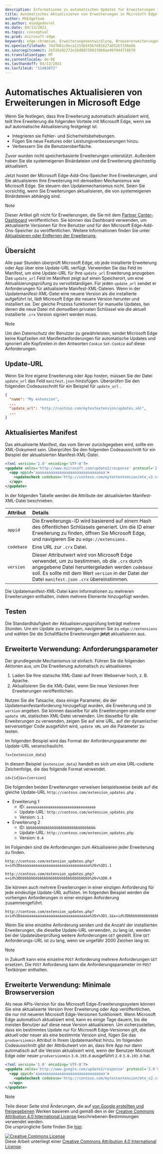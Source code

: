 ```yaml
---
description: Informationen zu automatischen Updates für Erweiterungen in Microsoft Edge
title: Automatisches Aktualisieren von Erweiterungen in Microsoft Edge
author: MSEdgeTeam
ms.author: msedgedevrel
ms.date: 04/13/2021
ms.topic: conceptual
ms.prod: microsoft-edge
keywords: edge-chromium, Erweiterungenentwicklung, Browsererweiterungen, Add-Ons, Partner Center, Entwickler
ms.openlocfilehash: 74d7b61c8eca1155b545b7e81627a652bf336e66
ms.sourcegitcommit: 2e516a92272e38d8073603f860ae49f944718670
ms.translationtype: MT
ms.contentlocale: de-DE
ms.lasthandoff: 04/13/2021
ms.locfileid: "11483072"
---
```

<!-- Copyright A. W. Fuchs

   Licensed under the Apache License, Version 2.0 (the "License");
   you may not use this file except in compliance with the License.
   You may obtain a copy of the License at

       https://www.apache.org/licenses/LICENSE-2.0

   Unless required by applicable law or agreed to in writing, software
   distributed under the License is distributed on an "AS IS" BASIS,
   WITHOUT WARRANTIES OR CONDITIONS OF ANY KIND, either express or implied.
   See the License for the specific language governing permissions and
   limitations under the License.  -->  
# <a name="automatically-update-extensions-in-microsoft-edge"></a>Automatisches Aktualisieren von Erweiterungen in Microsoft Edge  

Wenn Sie festlegen, dass Ihre Erweiterung automatisch aktualisiert wird, teilt Ihre Erweiterung die folgenden Vorteile mit Microsoft Edge, wenn sie auf automatische Aktualisierung festgelegt ist.  

*   Integrieren sie Fehler- und Sicherheitsbehebungen.  
*   Fügen Sie neue Features oder Leistungsverbesserungen hinzu.  
*   Verbessern Sie die Benutzeroberfläche.  

Zuvor wurden nicht speicherbasierte Erweiterungen unterstützt.  Außerdem haben Sie die systemeigenen Binärdateien und die Erweiterung gleichzeitig aktualisiert.  

Jetzt hostet der Microsoft Edge-Add-Ons-Speicher Ihre Erweiterungen, und Sie aktualisieren Ihre Erweiterung mit demselben Mechanismus wie Microsoft Edge.  Sie steuern den Updatemechanismus nicht.  Seien Sie vorsichtig, wenn Sie Erweiterungen aktualisieren, die von systemeigenen Binärdateien abhängig sind.  

> [!NOTE]
> Dieser Artikel gilt nicht für Erweiterungen, die Sie mit dem [Partner Center-Dashboard][MicrosoftPartnerDashboardMicrosoftedgePublicLoginRefDd] veröffentlichen.  Sie können das Dashboard verwenden, um aktualisierte Versionen für Ihre Benutzer und für den Microsoft Edge-Add-Ons-Speicher zu veröffentlichen.  Weitere Informationen finden Sie unter [Aktualisieren oder Entfernen der Erweiterung.][ExtensionsPublishUpdateExtension]  

## <a name="overview"></a>Übersicht  

Alle paar Stunden überprüft Microsoft Edge, ob jede installierte Erweiterung oder App über eine Update-URL verfügt.  Verwenden Sie das Feld im Manifest, um eine Update-URL für Ihre `update_url` Erweiterung anzugeben.  Das `update_url` Feld im Manifest zeigt auf einen Speicherort, um eine Aktualisierungsprüfung zu vervollständigen.  Für jeden `update_url` sendet er Anforderungen für aktualisierte Manifest-XML-Dateien.  Wenn in der Updatemanifest-XML-Datei eine neuere Version als die installierte aufgeführt ist, lädt Microsoft Edge die neuere Version herunter und installiert sie.  Der gleiche Prozess funktioniert für manuelle Updates, bei denen die neue Datei mit demselben privaten Schlüssel wie die aktuell installierte `.crx` Version signiert werden muss.  

> [!NOTE]
> Um den Datenschutz der Benutzer zu gewährleisten, sendet Microsoft Edge keine Kopfzeilen mit Manifestanforderungen für automatische Updates und ignoriert alle Kopfzeilen in den Antworten `Cookie` `Set-Cookie` auf diese Anforderungen.  

## <a name="update-url"></a>Update-URL  

Wenn Sie Ihre eigene Erweiterung oder App hosten, müssen Sie der Datei `update_url` das Feld `manifest.json` hinzufügen.  Überprüfen Sie den folgenden Codeausschnitt für ein Beispiel für `update_url` .  

```json
{
  "name": "My extension",
  ... 
  "update_url": "http://contoso.com/mytestextension/updates.xml",
  ... 
}
```  

## <a name="updated-manifest"></a>Aktualisiertes Manifest  

Das aktualisierte Manifest, das vom Server zurückgegeben wird, sollte ein XML-Dokument sein.  Überprüfen Sie den folgenden Codeausschnitt für ein Beispiel der aktualisierten Manifest-XML-Datei.  

```xml
<?xml version='1.0' encoding='UTF-8'?>
<gupdate xmlns='http://www.microsoft.com/update2/response' protocol='2.0'>
  <app appid='aaaaaaaaaaaaaaaaaaaaaaaaaaaaaaaa'>
    <updatecheck codebase='http://contoso.com/mytestextension/mte_v2.crx' version='2.0' />
  </app>
</gupdate>
```  

In der folgenden Tabelle werden die Attribute der aktualisierten Manifest-XML-Datei beschrieben.  

| Attribut | Details | 
|:--- |:--- |  
| `appid` | Die Erweiterungs-ID wird basierend auf einem Hash des öffentlichen Schlüssels generiert.  Um die ID einer Erweiterung zu finden, öffnen Sie Microsoft Edge, und navigieren Sie zu `edge://extensions` . |  
| `codebase` | Eine URL zur `.crx` Datei. |  
| `version` | Dieser Attributwert wird von Microsoft Edge verwendet, um zu bestimmen, ob die `.crx` durch angegebene Datei heruntergeladen werden `codebase` soll.  Es sollte mit dem Wert `version` in der Datei der Datei `manifest.json` `.crx` übereinstimmen. |  

Die Updatemanifest-XML-Datei kann Informationen zu mehreren Erweiterungen enthalten, indem mehrere Elemente hinzugefügt werden.  

## <a name="testing"></a>Testen  

Die Standardhäufigkeit der Aktualisierungsprüfung beträgt mehrere Stunden.  Um ein Update zu erzwingen, navigieren Sie zu `edge://extensions` und wählen Sie die Schaltfläche Erweiterungen **jetzt** aktualisieren aus.  

## <a name="advanced-usage-request-parameters"></a>Erweiterte Verwendung: Anforderungsparameter  

Der grundlegende Mechanismus ist einfach.  Führen Sie die folgenden Aktionen aus, um Die Erweiterung automatisch zu aktualisieren.  

1.  Laden Sie Ihre statische XML-Datei auf Ihrem Webserver hoch, z. B. Apache.  
1.  Aktualisieren Sie die XML-Datei, wenn Sie neue Versionen Ihrer Erweiterungen veröffentlichen.  
    
Nutzen Sie die Tatsache, dass einige Parameter, die der Updatemanifestanforderung hinzugefügt wurden, die Erweiterung und `ID` `version` angeben.  Sie können dasselbe für alle Erweiterungen anstelle einer `update URL` statischen XML-Datei verwenden.  Um dasselbe für alle Erweiterungen zu verwenden, zeigen Sie auf eine URL, auf der dynamischer serverseitiger Code ausgeführt wird, `update URL` um die Parameter zu testen.  

Im folgenden Beispiel wird das Format der Anforderungsparameter der Update-URL veranschaulicht.  

```url
?x={extension_data}
```  

In diesem Beispiel `{extension_data}` handelt es sich um eine URL-codierte Zeichenfolge, die das folgende Format verwendet.  

```url
id={id}&v={version}
```  

Die folgenden beiden Erweiterungen verweisen beispielsweise beide auf die gleiche Update-URL `http://contoso.com/extension_updates.php` .  

*   Erweiterung 1  
    *   ID: `aaaaaaaaaaaaaaaaaaaaaaaaaaaaaaaa`  
    *   Update-URL: `http://contoso.com/extension_updates.php`
    *   Version: `1.1`  
*   Erweiterung 2  
    *   ID: `bbbbbbbbbbbbbbbbbbbbbbbbbbbbbbbb`  
    *   Update-URL: `http://contoso.com/extension_updates.php`
    *   Version: `0.4`  


Im Folgenden sind die Anforderungen zum Aktualisieren jeder Erweiterung zu finden.  

```https
http://contoso.com/extension_updates.php?x=id%3Daaaaaaaaaaaaaaaaaaaaaaaaaaaaaaaa%26v%3D1.1
```  

```https
http://contoso.com/extension_updates.php?x=id%3Dbbbbbbbbbbbbbbbbbbbbbbbbbbbbbbbb%26v%3D0.4
```  

Sie können auch mehrere Erweiterungen in einer einzigen Anforderung für jede eindeutige Update-URL auflisten.  Im folgenden Beispiel werden die vorherigen Anforderungen in einer einzigen Anforderung zusammengeführt.  

```https
http://contoso.com/extension_updates.php?x=id%3Daaaaaaaaaaaaaaaaaaaaaaaaaaaaaaaa%26v%3D1.1&x=id%3Dbbbbbbbbbbbbbbbbbbbbbbbbbbbbbbbb%26v%3D0.4
```  

Wenn Sie eine einzelne Anforderung senden und die Anzahl der installierten Erweiterungen, die dieselbe Update-URL verwenden, zu lang ist, werden bei der Updateüberprüfung weitere Anforderungen `GET` gestellt.  Eine `GET` Anforderungs-URL ist zu lang, wenn sie ungefähr 2000 Zeichen lang ist.  

> [!NOTE]
> In Zukunft kann eine einzelne `POST` Anforderung mehrere Anforderungen `GET` ersetzen.  Die `POST` Anforderung kann die Anforderungsparameter im `POST` Textkörper enthalten.  

## <a name="advanced-usage-minimum-browser-version"></a>Erweiterte Verwendung: Minimale Browserversion  

Als neue APIs-Version für das Microsoft Edge-Erweiterungssystem können Sie eine aktualisierte Version Ihrer Erweiterung oder App veröffentlichen, die nur mit neueren Microsoft Edge-Versionen funktioniert.  Wenn Microsoft Edge automatisch aktualisiert wird, kann es einige Tage dauern, bis die meisten Benutzer auf diese neue Version aktualisieren.  Um sicherzustellen, dass ein bestimmtes Update nur für Microsoft Edge-Versionen gilt, die aktuell oder neuer als eine bestimmte Version sind, fügen Sie das `prodversionmin` Attribut in Ihrem Updatemanifest hinzu.  Im folgenden Codeausschnitt gibt der Attributwert von an, dass Ihre App nur dann automatisch auf die Version aktualisiert wird, wenn der Benutzer Microsoft Edge oder neuer `prodversionmin` `3.0.193.0` ausgeführt `2.0` `3.0.193.0` hat.  

```xml
<?xml version='1.0' encoding='UTF-8'?>
<gupdate xmlns='http://www.google.com/update2/response' protocol='2.0'>
  <app appid='aaaaaaaaaaaaaaaaaaaaaaaaaaaaaaaa'>
    <updatecheck codebase='http://contoso.com/mytestextension/mte_v2.crx' version='2.0' prodversionmin='3.0.193.0' />
  </app>
</gupdate>
```  

<!-- links -->  

[ExtensionsPublishUpdateExtension]: ../publish/update-extension.md "Aktualisieren oder Entfernen Der Erweiterungs-| Microsoft Docs"  

[MicrosoftPartnerDashboardMicrosoftedgePublicLoginRefDd]: https://partner.microsoft.com/dashboard/microsoftedge/public/login?ref=dd "Partner Center"  

> [!NOTE]
> Teile dieser Seite sind Änderungen, die auf [von Google erstellten und freigegebenen][GoogleSitePolicies] Werken basieren und gemäß den in der [Creative Commons Attribution 4.0 International License][CCA4IL] beschriebenen Bestimmungen verwendet werden.  
> Die ursprüngliche Seite finden Sie [hier](https://developer.chrome.com/docs/apps/autoupdate).  

[![Creative Commons License][CCby4Image]][CCA4IL]  
Diese Arbeit unterliegt einer [Creative Commons Attribution 4.0 International License][CCA4IL].  

[CCA4IL]: https://creativecommons.org/licenses/by/4.0  
[CCby4Image]: https://i.creativecommons.org/l/by/4.0/88x31.png  
[GoogleSitePolicies]: https://developers.google.com/terms/site-policies  
